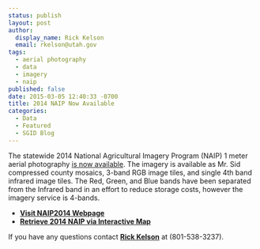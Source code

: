 ```yaml
---
status: publish
layout: post
author:
  display_name: Rick Kelson
  email: rkelson@utah.gov
tags:
  - aerial photography
  - data
  - imagery
  - naip
published: false
date: 2015-03-05 12:40:33 -0700
title: 2014 NAIP Now Available
categories:
  - Data
  - Featured
  - SGID Blog
---
```

<p>The statewide 2014 National Agricultural Imagery Program (NAIP) 1 meter aerial photography <a href="{{ "/data/aerial-photography/2014-naip-1-meter-orthophotography/" | prepend: site.baseurl }}">is now available</a>. The imagery is available as Mr. Sid compressed county mosaics, 3-band RGB image tiles, and single 4th band infrared image tiles. The Red, Green, and Blue bands have been separated from the Infrared band in an effort to reduce storage costs, however the imagery service is 4-bands.</p>
<ul>
<li><strong><a href="{{ "/data/aerial-photography/2014-naip-1-meter-orthophotography/" | prepend: site.baseurl }}" target="_blank">Visit NAIP2014 Webpage</a></strong></li>
<li><strong><a href="http://raster.utah.gov/?cat=NAIP%202014%20(1m)" target="_blank">Retrieve 2014 NAIP via Interactive Map</a></strong></li>
</ul>
<td>If you have any questions contact <a href="mailto:rkelson@utah.gov"><strong>Rick Kelson</strong></a> at (801-538-3237).</td>

